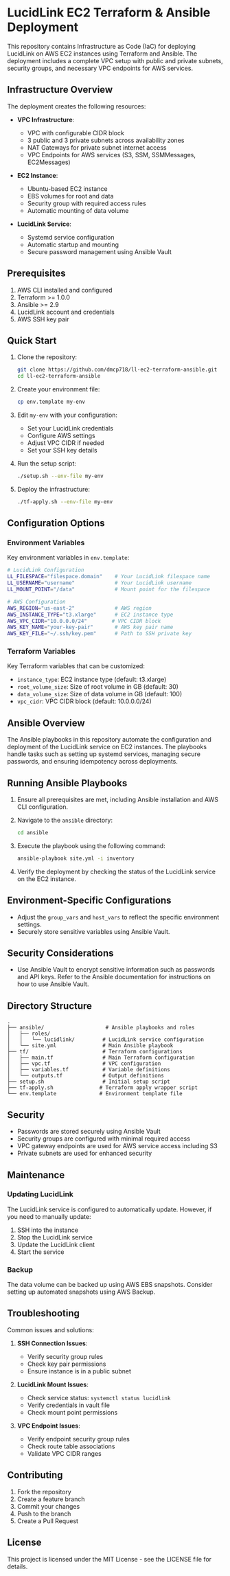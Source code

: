# LucidLink EC2 Terraform & Ansible Deployment

This repository contains Infrastructure as Code (IaC) for deploying LucidLink on AWS EC2 instances using Terraform and Ansible. The deployment includes a complete VPC setup with public and private subnets, security groups, and necessary VPC endpoints for AWS services.

## Infrastructure Overview

The deployment creates the following resources:

- **VPC Infrastructure**:
  - VPC with configurable CIDR block
  - 3 public and 3 private subnets across availability zones
  - NAT Gateways for private subnet internet access
  - VPC Endpoints for AWS services (S3, SSM, SSMMessages, EC2Messages)

- **EC2 Instance**:
  - Ubuntu-based EC2 instance
  - EBS volumes for root and data
  - Security group with required access rules
  - Automatic mounting of data volume

- **LucidLink Service**:
  - Systemd service configuration
  - Automatic startup and mounting
  - Secure password management using Ansible Vault

## Prerequisites

1. AWS CLI installed and configured
2. Terraform >= 1.0.0
3. Ansible >= 2.9
4. LucidLink account and credentials
5. AWS SSH key pair

## Quick Start

1. Clone the repository:
   ```bash
   git clone https://github.com/dmcp718/ll-ec2-terraform-ansible.git
   cd ll-ec2-terraform-ansible
   ```

2. Create your environment file:
   ```bash
   cp env.template my-env
   ```

3. Edit `my-env` with your configuration:
   - Set your LucidLink credentials
   - Configure AWS settings
   - Adjust VPC CIDR if needed
   - Set your SSH key details

4. Run the setup script:
   ```bash
   ./setup.sh --env-file my-env
   ```

5. Deploy the infrastructure:
   ```bash
   ./tf-apply.sh --env-file my-env
   ```

## Configuration Options

### Environment Variables

Key environment variables in `env.template`:

```bash
# LucidLink Configuration
LL_FILESPACE="filespace.domain"    # Your LucidLink filespace name
LL_USERNAME="username"             # Your LucidLink username
LL_MOUNT_POINT="/data"             # Mount point for the filespace

# AWS Configuration
AWS_REGION="us-east-2"             # AWS region
AWS_INSTANCE_TYPE="t3.xlarge"      # EC2 instance type
AWS_VPC_CIDR="10.0.0.0/24"        # VPC CIDR block
AWS_KEY_NAME="your-key-pair"       # AWS key pair name
AWS_KEY_FILE="~/.ssh/key.pem"      # Path to SSH private key
```

### Terraform Variables

Key Terraform variables that can be customized:

- `instance_type`: EC2 instance type (default: t3.xlarge)
- `root_volume_size`: Size of root volume in GB (default: 30)
- `data_volume_size`: Size of data volume in GB (default: 100)
- `vpc_cidr`: VPC CIDR block (default: 10.0.0.0/24)

## Ansible Overview

The Ansible playbooks in this repository automate the configuration and deployment of the LucidLink service on EC2 instances. The playbooks handle tasks such as setting up systemd services, managing secure passwords, and ensuring idempotency across deployments.

## Running Ansible Playbooks

1. Ensure all prerequisites are met, including Ansible installation and AWS CLI configuration.

2. Navigate to the `ansible` directory:
   ```bash
   cd ansible
   ```

3. Execute the playbook using the following command:
   ```bash
   ansible-playbook site.yml -i inventory
   ```

4. Verify the deployment by checking the status of the LucidLink service on the EC2 instance.

## Environment-Specific Configurations

- Adjust the `group_vars` and `host_vars` to reflect the specific environment settings.
- Securely store sensitive variables using Ansible Vault.

## Security Considerations

- Use Ansible Vault to encrypt sensitive information such as passwords and API keys. Refer to the Ansible documentation for instructions on how to use Ansible Vault.

## Directory Structure

```
.
├── ansible/                    # Ansible playbooks and roles
│   ├── roles/
│   │   └── lucidlink/         # LucidLink service configuration
│   └── site.yml               # Main Ansible playbook
├── tf/                        # Terraform configurations
│   ├── main.tf                # Main Terraform configuration
│   ├── vpc.tf                 # VPC configuration
│   ├── variables.tf           # Variable definitions
│   └── outputs.tf             # Output definitions
├── setup.sh                   # Initial setup script
├── tf-apply.sh               # Terraform apply wrapper script
└── env.template              # Environment template file
```

## Security

- Passwords are stored securely using Ansible Vault
- Security groups are configured with minimal required access
- VPC gateway endpoints are used for AWS service access including S3
- Private subnets are used for enhanced security

## Maintenance

### Updating LucidLink

The LucidLink service is configured to automatically update. However, if you need to manually update:

1. SSH into the instance
2. Stop the LucidLink service
3. Update the LucidLink client
4. Start the service

### Backup

The data volume can be backed up using AWS EBS snapshots. Consider setting up automated snapshots using AWS Backup.

## Troubleshooting

Common issues and solutions:

1. **SSH Connection Issues**:
   - Verify security group rules
   - Check key pair permissions
   - Ensure instance is in a public subnet

2. **LucidLink Mount Issues**:
   - Check service status: `systemctl status lucidlink`
   - Verify credentials in vault file
   - Check mount point permissions

3. **VPC Endpoint Issues**:
   - Verify endpoint security group rules
   - Check route table associations
   - Validate VPC CIDR ranges

## Contributing

1. Fork the repository
2. Create a feature branch
3. Commit your changes
4. Push to the branch
5. Create a Pull Request

## License

This project is licensed under the MIT License - see the LICENSE file for details.
